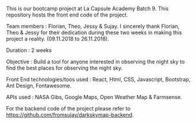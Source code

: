This is our bootcamp project at La Capsule Academy Batch 9. This repository hosts the front end code of the project. 


Team members : Florian, Theo, Jessy & Sujay. I sincerely thank Florian, Theo & Jessy for their dedication during these two weeks in making this project a reality. (09.11.2018 to 26.11.2018).


Duration : 2 weeks 


Objective : Build a tool for anyone interested in observing the night sky to find the best places for observing the night sky. 


Front End technologies/toos used : React, Html, CSS, Javascript, Bootstrap, Ant Design, Fontawesome.


APIs used : NASA Gibs, Google Maps, Open Weather Map & Farmsense.


For the backend code of the project please refer to https://github.com/fromsujay/darkskymap-backend. 


